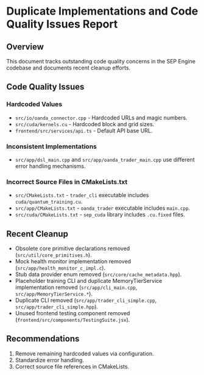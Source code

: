 # Duplicate Implementations and Code Quality Issues Report

## Overview
This document tracks outstanding code quality concerns in the SEP Engine codebase and documents recent cleanup efforts.

## Code Quality Issues

### Hardcoded Values
- `src/io/oanda_connector.cpp` - Hardcoded URLs and magic numbers.
- `src/cuda/kernels.cu` - Hardcoded block and grid sizes.
- `frontend/src/services/api.ts` - Default API base URL.

### Inconsistent Implementations
- `src/app/dsl_main.cpp` and `src/app/oanda_trader_main.cpp` use different error handling mechanisms.

### Incorrect Source Files in CMakeLists.txt
- `src/CMakeLists.txt` - `trader_cli` executable includes `cuda/quantum_training.cu`.
- `src/app/CMakeLists.txt` - `oanda_trader` executable includes `main.cpp`.
- `src/cuda/CMakeLists.txt` - `sep_cuda` library includes `.cu.fixed` files.

## Recent Cleanup
- Obsolete core primitive declarations removed (`src/util/core_primitives.h`).
- Mock health monitor implementation removed (`src/app/health_monitor_c_impl.c`).
- Stub data provider enum removed (`src/core/cache_metadata.hpp`).
- Placeholder training CLI and duplicate MemoryTierService implementation removed (`src/app/cli_main.cpp`, `src/app/MemoryTierService.*`).
- Duplicate CLI removed (`src/app/trader_cli_simple.cpp`, `src/app/trader_cli_simple.hpp`).
- Unused frontend testing component removed (`frontend/src/components/TestingSuite.jsx`).

## Recommendations
1. Remove remaining hardcoded values via configuration.
2. Standardize error handling.
3. Correct source file references in CMakeLists.

